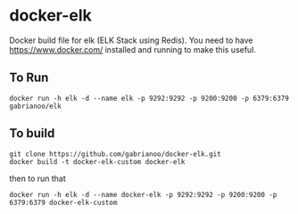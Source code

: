 # docker-elk
Docker build file for elk (ELK Stack using Redis). You need to have https://www.docker.com/ installed and running to make this useful.

To Run
------

```
docker run -h elk -d --name elk -p 9292:9292 -p 9200:9200 -p 6379:6379 gabrianoo/elk
```

To build
--------

```
git clone https://github.com/gabrianoo/docker-elk.git
docker build -t docker-elk-custom docker-elk
```

then to run that

```
docker run -h elk -d --name docker-elk -p 9292:9292 -p 9200:9200 -p 6379:6379 docker-elk-custom
```
